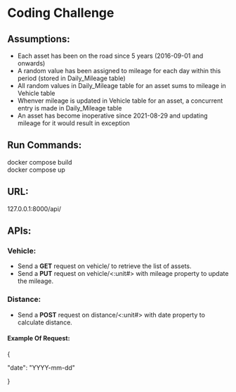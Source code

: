 # Coding Challenge 

## **Assumptions:** 
- Each asset has been on the road since 5 years (2016-09-01 and onwards)
- A random value has been assigned to mileage for each day within this 
period (stored in Daily_Mileage table)
- All random values in Daily_Mileage table for an asset sums to mileage in Vehicle table
- Whenver mileage is updated in Vehicle table for an asset, a concurrent entry is made in Daily_Mileage table
- An asset has become inoperative since 2021-08-29 and updating mileage for it would result in exception
## **Run Commands:**

docker compose build <br/>
docker compose up<br/>

## **URL:**<br/>
127.0.0.1:8000/api/ <br/>

## **APIs:**

### **Vehicle:**<br/>
- Send a **GET** request on vehicle/ to retrieve the list
of assets. <br/>
- Send a **PUT** request on vehicle/<:unit#> with mileage 
property to update the mileage.<br/>

### **Distance:**<br/>
- Send a **POST** request on distance/<:unit#> with date 
property to calculate distance. <br/>

#### Example Of Request:</br>

{

"date": "YYYY-mm-dd"

}

